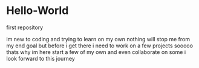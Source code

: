 # Hello-World
first repository

im new to coding and trying to learn on my own
nothing will stop me from my end goal but before i get there i need to work on a few projects
sooooo thats why im here start a few of my own and even collaborate on some
i look forward to this journey

